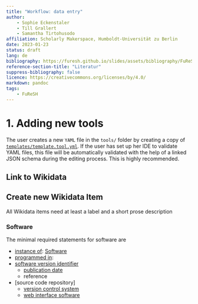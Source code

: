 ```yaml
---
title: "Workflow: data entry"
author:
    - Sophie Eckenstaler
    - Till Grallert
    - Samantha Tirtohusodo
affiliation: Scholarly Makerspace, Humboldt-Universität zu Berlin
date: 2023-01-23
status: draft
lang: de
bibliography: https://furesh.github.io/slides/assets/bibliography/FuReSH.csl.json
reference-section-title: "Literatur"
suppress-bibliography: false
licence: https://creativecommons.org/licenses/by/4.0/
markdown: pandoc
tags:
    - FuReSH
---
```


# 1. Adding new tools

The user creates a new `YAML` file in the `tools/` folder by creating a copy of [`templates/template.tool.yml`](templates/template.tool.yml). If the user has set up her IDE to validate YAML files, this file will be automatically validated with the help of a linked JSON schema during the editing process. This is highly recommended.

## Link to Wikidata

## Create new Wikidata Item

All Wikidata items need at least a label and a short prose description

### Software

The minimal required statements for software are

- [instance of](): [Software](https://www.wikidata.org/wiki/Q7397)
- [programmed in](): 
- [software version identifier]()
    + [publication date]()
    + reference
- [source code repository]
    + [version control system]()
    + [web interface software]()